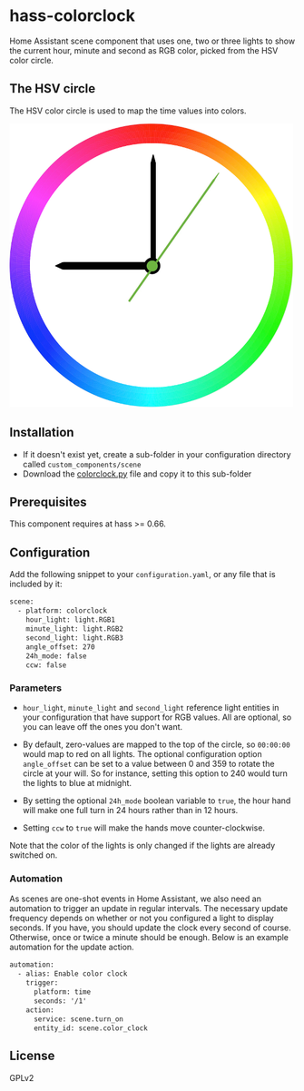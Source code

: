 # hass-colorclock
Home Assistant scene component that uses one, two or three lights to show the current hour, minute and second as RGB color,
picked from the HSV color circle.

## The HSV circle

The HSV color circle is used to map the time values into colors.

![HSV](images/colorclock.png)

## Installation

* If it doesn't exist yet, create a sub-folder in your configuration directory called `custom_components/scene`
* Download the [colorclock.py](colorclock.py) file and copy it to this sub-folder

## Prerequisites

This component requires at hass >= 0.66.

## Configuration

Add the following snippet to your `configuration.yaml`, or any file that is included by it:

```
scene:
  - platform: colorclock
    hour_light: light.RGB1
    minute_light: light.RGB2
    second_light: light.RGB3
    angle_offset: 270
    24h_mode: false
    ccw: false
```

### Parameters

* `hour_light`, `minute_light` and `second_light` reference light entities in your configuration that have support for RGB values.
All are optional, so you can leave off the ones you don't want.

* By default, zero-values are mapped to the top of the circle, so `00:00:00` would map to red on all lights. The optional configuration option
`angle_offset` can be set to a value between 0 and 359 to rotate the circle at your will. So for instance, setting this option to 240 would
turn the lights to blue at midnight.

* By setting the optional `24h_mode` boolean variable to `true`, the hour hand will make one full turn in 24 hours rather than in 12 hours.

* Setting `ccw` to `true` will make the hands move counter-clockwise.

Note that the color of the lights is only changed if the lights are already switched on.

### Automation

As scenes are one-shot events in Home Assistant, we also need an automation to trigger an update in regular intervals. The necessary update
frequency depends on whether or not you configured a light to display seconds. If you have, you should update the clock every second of
course. Otherwise, once or twice a minute should be enough. Below is an example automation for the update action.

```
automation:
  - alias: Enable color clock
    trigger:
      platform: time
      seconds: '/1'
    action:
      service: scene.turn_on
      entity_id: scene.color_clock
```

## License

GPLv2

